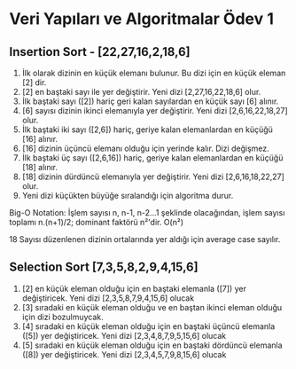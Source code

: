 # Veri Yapıları ve Algoritmalar Ödev 1

## Insertion Sort - [22,27,16,2,18,6]

1. İlk olarak dizinin en küçük elemanı bulunur. Bu dizi için en küçük eleman [2] dir.
2. [2] en baştaki sayı ile yer değiştirir. Yeni dizi [2,27,16,22,18,6] olur.
3. İlk baştaki sayı ([2]) hariç geri kalan sayılardan en küçük sayı [6] alınır.
4. [6] sayısı dizinin ikinci elemanıyla yer değiştirir. Yeni dizi [2,6,16,22,18,27] olur.
5. İlk baştaki iki sayı ([2,6]) hariç, geriye kalan elemanlardan en küçüğü [16] alınır.
6. [16] dizinin üçüncü elemanı olduğu için yerinde kalır. Dizi değişmez.
7. İlk baştaki üç sayı ([2,6,16]) hariç, geriye kalan elemanlardan en küçüğü [18] alınır.
8. [18] dizinin dürdüncü elemanıyla yer değiştirir. Yeni dizi [2,6,16,18,22,27] olur.
9. Yeni dizi küçükten büyüğe sıralandığı için algoritma durur.

Big-O Notation: İşlem sayısı n, n-1, n-2...1 şeklinde olacağından, işlem sayısı toplamı n.(n+1)/2; dominant faktörü n²'dir. O(n²)

18 Sayısı düzenlenen dizinin ortalarında yer aldığı için average case sayılır.

## Selection Sort [7,3,5,8,2,9,4,15,6]

1. [2] en küçük eleman olduğu için en baştaki elemanla ([7]) yer değiştiricek. Yeni dizi [2,3,5,8,7,9,4,15,6] olucak
2. [3] sıradaki en küçük eleman olduğu ve en baştan  ikinci eleman olduğu için dizi bozulmuycak.
3. [4]  sıradaki en küçük eleman olduğu için en baştaki üçüncü elemanla ([5]) yer değiştiricek. Yeni dizi [2,3,4,8,7,9,5,15,6] olucak
4. [5] sıradaki en küçük eleman olduğu için en baştaki dördüncü elemanla ([8]) yer değiştiricek. Yeni dizi [2,3,4,5,7,9,8,15,6] olucak